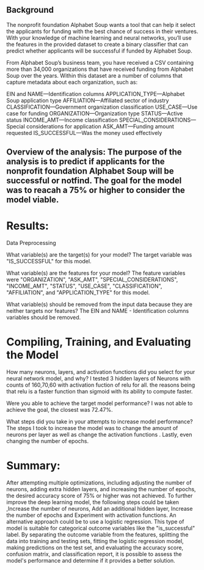 ## Background
The nonprofit foundation Alphabet Soup wants a tool that can help it select the applicants for funding with the best chance of success in their ventures. With your knowledge of machine learning and neural networks, you’ll use the features in the provided dataset to create a binary classifier that can predict whether applicants will be successful if funded by Alphabet Soup.

From Alphabet Soup’s business team, you have received a CSV containing more than 34,000 organizations that have received funding from Alphabet Soup over the years. Within this dataset are a number of columns that capture metadata about each organization, such as:

EIN and NAME—Identification columns
APPLICATION_TYPE—Alphabet Soup application type
AFFILIATION—Affiliated sector of industry
CLASSIFICATION—Government organization classification
USE_CASE—Use case for funding
ORGANIZATION—Organization type
STATUS—Active status
INCOME_AMT—Income classification
SPECIAL_CONSIDERATIONS—Special considerations for application
ASK_AMT—Funding amount requested
IS_SUCCESSFUL—Was the money used effectively


## Overview of the analysis: The purpose of the analysis is to  predict if applicants for the nonprofit foundation Alphabet Soup will be successful or notfind. The goal for the model was to reacah a 75% or higher to consider the model viable. 


# Results:

Data Preprocessing

What variable(s) are the target(s) for your model?
The target variable was "IS_SUCCESSFUL" for this model.

What variable(s) are the features for your model?
The feature variables were "ORGANIZATION", "ASK_AMT", "SPECIAL_CONSIDERATIONS", "INCOME_AMT", "STATUS", "USE_CASE", "CLASSIFICATION", "AFFILIATION", and "APPLICATION_TYPE" for this model.

What variable(s) should be removed from the input data because they are neither targets nor features?
The EIN and NAME - Identification columns variables should be removed.

# Compiling, Training, and Evaluating the Model

How many neurons, layers, and activation functions did you select for your neural network model, and why?
I tested 3 hidden layers of Neurons with counts of 160,70,60 with activation fuction of relu for all. the reasons being that relu is a faster function than sigmoid with its ability to compute faster. 

Were you able to achieve the target model performance?
I was not able to achieve the goal, the closest was 72.47%. 

What steps did you take in your attempts to increase model performance?
The steps I took to increase the model was to change the amount of neurons per layer as well as change the activation functions . Lastly, even changing the number of epochs.

# Summary: 
After attempting multiple optimizations, including adjusting the number of neurons, adding extra hidden layers, and increasing the number of epochs, the desired accuracy score of 75% or higher was not achieved. To further improve the deep learning model, the following steps could be taken ,Increase the number of neurons, Add an additional hidden layer, Increase the number of epochs and Experiment with activation functions. An alternative approach could be to use a logistic regression. This type of model is suitable for categorical outcome variables like the "is_successful" label. By separating the outcome variable from the features, splitting the data into training and testing sets, fitting the logistic regression model, making predictions on the test set, and evaluating the accuracy score, confusion matrix, and classification report, it is possible to assess the model's performance and determine if it provides a better solution.
